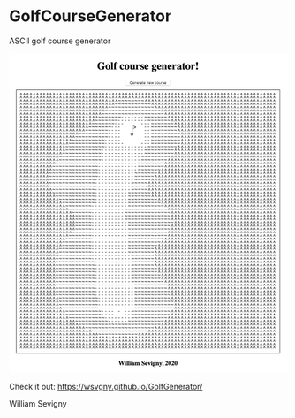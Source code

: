 # GolfCourseGenerator
ASCII golf course generator

![app](./screenshot.png)

Check it out: https://wsvgny.github.io/GolfGenerator/

William Sevigny
